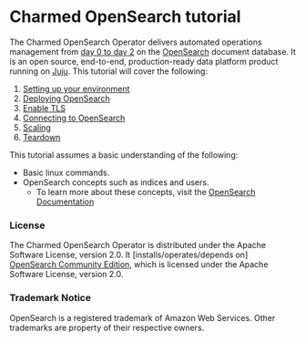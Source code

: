 # Charmed OpenSearch tutorial
The Charmed OpenSearch Operator delivers automated operations management from [day 0 to day 2](https://codilime.com/blog/day-0-day-1-day-2-the-software-lifecycle-in-the-cloud-age/) on the [OpenSearch](https://github.com/opensearch-project/OpenSearch/) document database. It is an open source, end-to-end, production-ready data platform product running on [Juju](https://juju.is/). This tutorial will cover the following:

1. [Setting up your environment](./2-setup-environment.md)
2. [Deploying OpenSearch](./3-deploy-opensearch.md)
3. [Enable TLS](./4-enable-tls.md)
4. [Connecting to OpenSearch](./5-connecting-to-opensearch.md)
5. [Scaling](./6-scaling.md)
6. [Teardown](./7-teardown.md)

This tutorial assumes a basic understanding of the following:

- Basic linux commands.
- OpenSearch concepts such as indices and users.
  - To learn more about these concepts, visit the [OpenSearch Documentation](https://opensearch.org/docs/latest/)

### License

The Charmed OpenSearch Operator is distributed under the Apache Software License, version 2.0. It [installs/operates/depends on] [OpenSearch Community Edition](https://github.com/opensearch-project/OpenSearch/), which is licensed under the Apache Software License, version 2.0.

### Trademark Notice

OpenSearch is a registered trademark of Amazon Web Services. Other trademarks are property of their respective owners.
